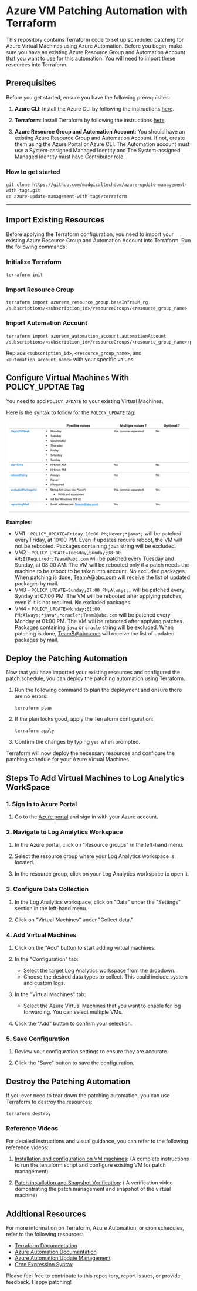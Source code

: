 Azure VM Patching Automation with Terraform
===========================================

This repository contains Terraform code to set up scheduled patching for Azure Virtual Machines using Azure Automation. Before you begin, make sure you have an existing Azure Resource Group and Automation Account that you want to use for this automation. You will need to import these resources into Terraform.

Prerequisites
-------------

Before you get started, ensure you have the following prerequisites:

1.  **Azure CLI**: Install the Azure CLI by following the instructions [here](https://docs.microsoft.com/en-us/cli/azure/install-azure-cli).
    
2.  **Terraform**: Install Terraform by following the instructions [here](https://learn.hashicorp.com/tutorials/terraform/install-cli).
    
3.  **Azure Resource Group and Automation Account**: You should have an existing Azure Resource Group and Automation Account. If not, create them using the Azure Portal or Azure CLI. The Automation account must use a System-assigned Managed Identity and The System-assigned Managed Identity must have Contributor role.
    
### How to get started
```
git clone https://github.com/madgicaltechdom/azure-update-management-with-tags.git
cd azure-update-management-with-tags/terraform
```
-------------------------

Import Existing Resources
-------------------------

Before applying the Terraform configuration, you need to import your existing Azure Resource Group and Automation Account into Terraform. Run the following commands:


### Initialize Terraform
```
terraform init
``` 
### Import Resource Group
```
terraform import azurerm_resource_group.baseInfraUM_rg /subscriptions/<subscription_id>/resourceGroups/<resource_group_name>
```
### Import Automation Account
```
terraform import azurerm_automation_account.automationAccount /subscriptions/<subscription_id>/resourceGroups/<resource_group_name>/providers/Microsoft.Automation/automationAccounts/<automation_account_name>

```

Replace `<subscription_id>`, `<resource_group_name>`, and `<automation_account_name>` with your specific values.

Configure Virtual Machines With POLICY_UPDTAE Tag
-----------------------------
You need to add `POLICY_UPDATE` to your existing Virtual Machines. 

Here is the syntax to follow for the `POLICY_UPDATE` tag:

![POLICY_UPDATE Syntax](https://raw.githubusercontent.com/madgicaltechdom/azure-update-management-with-tags/main/docs/tag_syntax.png)

**Examples**:

*   VM1 - `POLICY_UPDATE=Friday;10:00 PM;Never;*java*;` will be patched every Friday, at 10:00 PM. Even if updates require reboot, the VM will not be rebooted. Packages containing `java` string will be excluded.
*   VM2 - `POLICY_UPDATE=Tuesday,Sunday;08:00 AM;IfRequired;;TeamA@abc.com` will be patched every Tuesday and Sunday, at 08:00 AM. The VM will be rebooted only if a patch needs the machine to be reboot to be taken into account. No excluded packages. When patching is done, [TeamA@abc.com](mailto:TeamA@abc.com) will receive the list of updated packages by mail.
*   VM3 - `POLICY_UPDATE=Sunday;07:00 PM;Always;;` will be patched every Synday at 07:00 PM. The VM will be rebooted after applying patches, even if it is not required. No excluded packages.
*   VM4 - `POLICY_UPDATE=Monday;01:00 PM;Always;*java*,*oracle*;TeamB@abc.com` will be patched every Monday at 01:00 PM. The VM will be rebooted after applying patches. Packages containing `java` or `oracle` string will be excluded. When patching is done, [TeamB@abc.com](mailto:TeamB@abc.com) will receive the list of updated packages by mail.

Deploy the Patching Automation
------------------------------

Now that you have imported your existing resources and configured the patch schedule, you can deploy the patching automation using Terraform.

1.  Run the following command to plan the deployment and ensure there are no errors:
    
    ```terraform plan```
    
2.  If the plan looks good, apply the Terraform configuration:
    
    
    ```terraform apply```
    
3.  Confirm the changes by typing `yes` when prompted.
    

Terraform will now deploy the necessary resources and configure the patching schedule for your Azure Virtual Machines.

Steps To Add Virtual Machines to Log Analytics WorkSpace
-----

### 1\. Sign In to Azure Portal

1.  Go to the [Azure portal](https://portal.azure.com/) and sign in with your Azure account.

### 2\. Navigate to Log Analytics Workspace

1.  In the Azure portal, click on "Resource groups" in the left-hand menu.
    
2.  Select the resource group where your Log Analytics workspace is located.
    
3.  In the resource group, click on your Log Analytics workspace to open it.
    

### 3\. Configure Data Collection

1.  In the Log Analytics workspace, click on "Data" under the "Settings" section in the left-hand menu.
    
2.  Click on "Virtual Machines" under "Collect data."
    

### 4\. Add Virtual Machines

1.  Click on the "Add" button to start adding virtual machines.
    
2.  In the "Configuration" tab:
    
    *   Select the target Log Analytics workspace from the dropdown.
    *   Choose the desired data types to collect. This could include system and custom logs.
3.  In the "Virtual Machines" tab:
    
    *   Select the Azure Virtual Machines that you want to enable for log forwarding. You can select multiple VMs.
4.  Click the "Add" button to confirm your selection.
    

### 5\. Save Configuration

1.  Review your configuration settings to ensure they are accurate.
    
2.  Click the "Save" button to save the configuration.

Destroy the Patching Automation
-------------------------------

If you ever need to tear down the patching automation, you can use Terraform to destroy the resources:

```terraform destroy```

### Reference Videos

For detailed instructions and visual guidance, you can refer to the following reference videos:

1.  [Installation and configuration on VM machines](https://drive.google.com/file/d/1mFDuM6KR5rxY5XCy_uFpDtdJPHWUSklj/view?usp=sharing): (A complete instructions to run the terraform script and configure existing VM for patch management)
    
2.  [Patch installation and Snapshot Verification](https://drive.google.com/file/d/10UeJSsBFMV39cMI3MbieEC9e9IuIN26g/view?usp=sharing): ( A verification video demontrating the patch management and snapshot of the virtual machine)

Additional Resources
--------------------

For more information on Terraform, Azure Automation, or cron schedules, refer to the following resources:

*   [Terraform Documentation](https://www.terraform.io/docs/index.html)
*   [Azure Automation Documentation](https://docs.microsoft.com/en-us/azure/automation/)
*   [Azure Automation Update Management](https://docs.microsoft.com/en-us/azure/automation/update-management/overview)
*   [Cron Expression Syntax](https://en.wikipedia.org/wiki/Cron#Overview)

Please feel free to contribute to this repository, report issues, or provide feedback. Happy patching!
